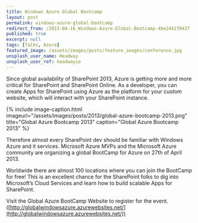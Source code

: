 ```yaml
---
title: Windows Azure Global Bootcamp
layout: post
permalink: windows-azure-global-bootcamp
redirect_from: /2013-04-16_Windows-Azure-Global-Bootcamp-4be2441f0427
published: true
excerpt: null
tags: [Talks, Azure]
featured_image: /assets/images/posts/feature_images/conference.jpg
unsplash_user_name: Headway
unsplash_user_ref: headwayio
---
```


Since global availability of SharePoint 2013, Azure is getting more and more critical for SharePoint and SharePoint Online. As a developer, you can create Apps for SharePoint using Azure as the platform for your custom website, which will interact with your SharePoint instance.

{% include image-caption.html imageurl="/assets/images/posts/2013/global-azure-bootcamp-2013.png"
title="Global Azure Bootcamp 2013" caption="Global Azure Bootcamp 2013" %}

Therefore almost every SharePoint dev should be familiar with Windows Azure and it services. Microsoft Azure MVPs and the Microsoft Azure community are organizing a global BootCamp for Azure on 27th of April 2013.

Worldwide there are almost 100 locations where you can join the BootCamp for free! This is an excellent chance for the SharePoint folks to dig into Microsoft’s Cloud Services and learn how to build scalable Apps for SharePoint.

Visit the Global Azure BootCamp Website to register for the event. ([http://globalwindowsazure.azurewebsites.net/](http://globalwindowsazure.azurewebsites.net/))


